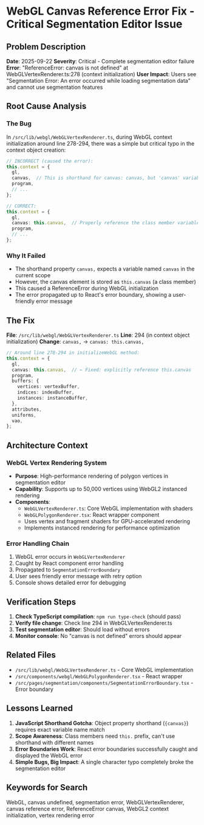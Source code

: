 # WebGL Canvas Reference Error Fix - Critical Segmentation Editor Issue

## Problem Description
**Date**: 2025-09-22
**Severity**: Critical - Complete segmentation editor failure
**Error**: "ReferenceError: canvas is not defined" at WebGLVertexRenderer.ts:278 (context initialization)
**User Impact**: Users see "Segmentation Error: An error occurred while loading segmentation data" and cannot use segmentation features

## Root Cause Analysis

### The Bug
In `/src/lib/webgl/WebGLVertexRenderer.ts`, during WebGL context initialization around line 278-294, there was a simple but critical typo in the context object creation:

```typescript
// INCORRECT (caused the error):
this.context = {
  gl,
  canvas,  // This is shorthand for canvas: canvas, but 'canvas' variable doesn't exist in scope!
  program,
  // ...
};

// CORRECT:
this.context = {
  gl,
  canvas: this.canvas,  // Properly reference the class member variable
  program,
  // ...
};
```

### Why It Failed
- The shorthand property `canvas,` expects a variable named `canvas` in the current scope
- However, the canvas element is stored as `this.canvas` (a class member)
- This caused a ReferenceError during WebGL initialization
- The error propagated up to React's error boundary, showing a user-friendly error message

## The Fix

**File**: `/src/lib/webgl/WebGLVertexRenderer.ts`
**Line**: 294 (in context object initialization)
**Change**: `canvas,` → `canvas: this.canvas,`

```typescript
// Around line 278-294 in initializeWebGL method:
this.context = {
  gl,
  canvas: this.canvas,  // ← Fixed: explicitly reference this.canvas
  program,
  buffers: {
    vertices: vertexBuffer,
    indices: indexBuffer,
    instances: instanceBuffer,
  },
  attributes,
  uniforms,
  vao,
};
```

## Architecture Context

### WebGL Vertex Rendering System
- **Purpose**: High-performance rendering of polygon vertices in segmentation editor
- **Capability**: Supports up to 50,000 vertices using WebGL2 instanced rendering
- **Components**:
  - `WebGLVertexRenderer.ts`: Core WebGL implementation with shaders
  - `WebGLPolygonRenderer.tsx`: React wrapper component
  - Uses vertex and fragment shaders for GPU-accelerated rendering
  - Implements instanced rendering for performance optimization

### Error Handling Chain
1. WebGL error occurs in `WebGLVertexRenderer`
2. Caught by React component error handling
3. Propagated to `SegmentationErrorBoundary`
4. User sees friendly error message with retry option
5. Console shows detailed error for debugging

## Verification Steps

1. **Check TypeScript compilation**: `npm run type-check` (should pass)
2. **Verify file change**: Check line 294 in WebGLVertexRenderer.ts
3. **Test segmentation editor**: Should load without errors
4. **Monitor console**: No "canvas is not defined" errors should appear

## Related Files
- `/src/lib/webgl/WebGLVertexRenderer.ts` - Core WebGL implementation
- `/src/components/webgl/WebGLPolygonRenderer.tsx` - React wrapper
- `/src/pages/segmentation/components/SegmentationErrorBoundary.tsx` - Error boundary

## Lessons Learned

1. **JavaScript Shorthand Gotcha**: Object property shorthand (`{canvas}`) requires exact variable name match
2. **Scope Awareness**: Class members need `this.` prefix, can't use shorthand with different names
3. **Error Boundaries Work**: React error boundaries successfully caught and displayed the WebGL error
4. **Simple Bugs, Big Impact**: A single character typo completely broke the segmentation editor

## Keywords for Search
WebGL, canvas undefined, segmentation error, WebGLVertexRenderer, canvas reference error, ReferenceError canvas, WebGL2 context initialization, vertex rendering error